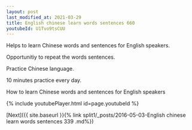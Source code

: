 ```yaml
---
layout: post
last_modified_at: 2021-03-29
title: English chinese learn words sentences 660 
youtubeId: U1Tvo9tsCUU
---
```

 
 
Helps to learn Chinese words and sentences for English speakers.

Opportunitiy to repeat the words sentences. 

Practice Chinese language. 
 
10 minutes practice every day. 
 
How to learn Chinese words and sentences for English speakers 
 
{% include youtubePlayer.html id=page.youtubeId %}
 
 
[Next]({{ site.baseurl }}{% link  split1/_posts/2016-05-03-English chinese learn words sentences 339 .md%})
 
